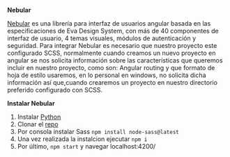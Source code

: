 **Nebular**

[Nebular](https://akveo.github.io/ngx-admin/docs/getting-started/what-is-ngxadmin#assumptions) es una librería para interfaz de usuarios angular basada en las especificaciones de Eva Design System, con más de 40 componentes de interfaz de usuario, 4 temas visuales, módulos de autenticación y seguridad.
Para integrar Nebular es necesario que nuestro proyecto este configurado SCSS, normalmente cuando creamos un nuevo proyecto en angular se nos solicita información sobre las características que queremos incluir en nuestro proyecto, como son: Angular routing y que formato de hoja de estilo usaremos, en lo personal en windows, no solicita dicha información así que,cuando crearemos un proyecto en nuestro directorio preferido configurado con SCSS.


**Instalar Nebular**


1. Instalar [Python](https://www.python.org/ftp/python/3.9.6/python-3.9.6-amd64.exe)
2. Clonar el [repo](https://github.com/akveo/ngx-admin.git)
3. Por consola instalar Sass `npm install node-sass@latest`
4. Una vez realizada la instalcion ejecutar `npm i`
5. Por último, `npm start` y navegar  localhost:4200/

